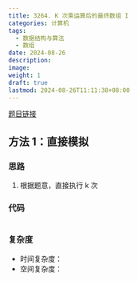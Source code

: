 ```yaml
---
title: 3264. K 次乘运算后的最终数组 I
categories: 计算机
tags:
  - 数据结构与算法
  - 数组
date: 2024-08-26
description: 
image: 
weight: 1
draft: true
lastmod: 2024-08-26T11:11:38+08:00
---
```

[题目链接](https://leetcode.cn/problems/final-array-state-after-k-multiplication-operations-i/)

## 方法 1：直接模拟

### 思路

1. 根据题意，直接执行 k 次

### 代码

```python

```

### 复杂度
- 时间复杂度：
- 空间复杂度：



